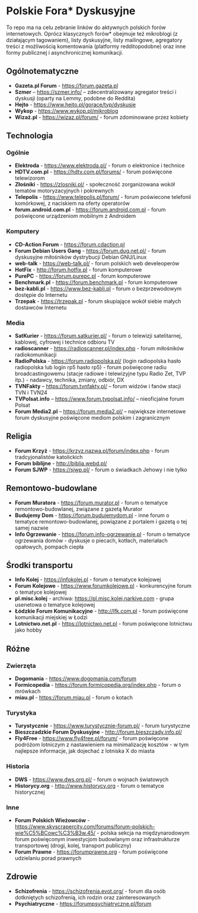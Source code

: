 # Polskie Fora* Dyskusyjne

To repo ma na celu zebranie linków do aktywnych polskich forów internetowych. Oprócz klasycznych forów* obejmuje też mikroblogi (z działającym tagowaniem), listy dyskusyjne, listy mailingowe, agregatory treści z możliwością komentowania (platformy redditopodobne) oraz inne formy publicznej i asynchronicznej komunikacji.

## Ogólnotematyczne
- **Gazeta.pl Forum** - https://forum.gazeta.pl  
- **Szmer** – https://szmer.info/ – zdecentralizowany agregator treści i dyskusji (oparty na Lemmy, podobne do Reddita)  
- **Hejto** - https://www.hejto.pl/gorace/typ/dyskusje  
- **Wykop** - https://www.wykop.pl/mikroblog
- **Wizaż.pl** - https://wizaz.pl/forum/ - forum zdominowane przez kobiety

## Technologia
### Ogólnie
- **Elektroda** - https://www.elektroda.pl/ - forum o elektronice i technice  
- **HDTV.com.pl** - https://hdtv.com.pl/forums/ - forum poświęcone telewizorom
- **Złośniki** - https://zlosniki.pl/ - społeczność zorganizowana wokół tematów motoryzacyjnych i pokrewnych
- **Telepolis** - https://www.telepolis.pl/forum/ - forum poświecone telefonii komórkowej, z naciskiem na oferty operatorów
- **forum.android.com.pl** - https://forum.android.com.pl - forum poświęcone urządzeniom mobilnym z Androidem
### Komputery
- **CD-Action Forum** - https://forum.cdaction.pl  
- **Forum Debian Users Gang** - https://forum.dug.net.pl/ - forum dyskusyjne miłośników dystrybucji Debian GNU/Linux  
- **web-talk** - https://web-talk.pl/ - forum polskich web develeoperów  
- **HotFix** -  http://forum.hotfix.pl - forum komputerowe
- **PurePC** - https://forum.purepc.pl - forum komputerowe
- **Benchmark.pl** - https://forum.benchmark.pl - forum komputerowe
- **bez-kabli.pl** - https://www.bez-kabli.pl - forum o bezprzewodowym dostępie do Internetu
- **Trzepak** - https://trzepak.pl - forum skupiające wokół siebie małych dostawców Internetu
### Media
- **SatKurier** - https://forum.satkurier.pl/ - forum o telewizji satelitarnej, kablowej, cyfrowej i technice odbioru TV
- **radioscanner** - https://radioscanner.pl/index.php - forum miłośników radiokomunikacji  
- **RadioPolska** - https://forum.radiopolska.pl/ (login radiopolska hasło radiopolska lub login rp5 hasło rp5) - forum poświęcone radiu broadcastingowemu (stacje radiowe i telewizyjne typu Radio Zet, TVP itp.) - nadawcy, technika, zmiany, odbiór, DX
- **TVNFakty** – https://forum.tvnfakty.pl/ – forum widzów i fanów stacji TVN i TVN24  
- **TVPolsat.info** – https://www.forum.tvpolsat.info/ – nieoficjalne forum Polsat  
- **Forum Media2.pl** – https://forum.media2.pl/ – największe internetowe forum dyskusyjne poświęcone mediom polskim i zagranicznym

## Religia
- **Forum Krzyż** - https://krzyz.nazwa.pl/forum/index.php - forum tradcyjonalistów katolickich  
- **Forum biblijne** - http://biblia.webd.pl/  
- **Forum SJWP** - https://sjwp.pl/ - forum o świadkach Jehowy i nie tylko  

## Remontowo-budowlane
- **Forum Muratora** - https://forum.murator.pl - forum o tematyce remontowo-budowlanej, związane z gazetą Murator
- **Budujemy Dom** - https://forum.budujemydom.pl - inne forum o tematyce remontowo-budowlanej, powiązane z portalem i gazetą o tej samej nazwie
- **Info Ogrzewanie** - https://forum.info-ogrzewanie.pl - forum o tematyce ogrzewania domów - dyskusje o piecach, kotłach, materiałach opałowych, pompach ciepła

## Środki transportu
- **Info Kolej** - https://infokolej.pl - forum o tematyce kolejowej
- **Forum Kolejowe** - https://www.forumkolejowe.pl - konkurencyjne forum o tematyce kolejowej
- **pl.misc.kolej** - archiwa: https://pl.misc.kolej.narkive.com - grupa usenetowa o tematyce kolejowej
- **Łódzkie Forum Komunikacyjne** - http://lfk.com.pl - forum poświęcone komunikacji miejskiej w Łodzi
- **Lotnictwo.net.pl** - https://lotnictwo.net.pl - forum poświęcone lotnictwu jako hobby

## Różne
### Zwierzęta
- **Dogomania** - https://www.dogomania.com/forum  
- **Formicopedia** - https://forum.formicopedia.org/index.php - forum o mrówkach
- **miau.pl** - https://forum.miau.pl - forum o kotach
### Turystyka
- **Turystycznie** - https://www.turystycznie-forum.pl/ - forum turystyczne  
- **Bieszczadzkie Forum Dyskusyjne** - http://forum.bieszczady.info.pl/ 
- **Fly4Free** - https://www.fly4free.pl/forum/ - forum poświęcone podróżom lotniczym z nastawieniem na minimalizację kosztów  - w tym najlepsze informacje, jak dojechać z lotniska X do miasta
### Historia 
- **DWS** - https://www.dws.org.pl/ - forum o wojnach światowych  
- **Historycy.org** - http://www.historycy.org - forum o tematyce historycznej
### Inne
- **Forum Polskich Wieżowców** - https://www.skyscrapercity.com/forums/forum-polskich-wie%C5%BCowc%C3%B3w.45/ - polska sekcja na międzynarodowym forum poświęconym inwestycjom budowlanym oraz infrastrukturze transportowej (drogi, kolej, transport publiczny)
- **Forum Prawne** - https://forumprawne.org - forum poświęcone udzielaniu porad prawnych

## Zdrowie
- **Schizofrenia** - https://schizofrenia.evot.org/ - forum dla osób dotkniętych schizofrenią, ich rodzin oraz zainteresowanych  
- **Psychiatryczne** - https://forumpsychiatryczne.pl/forum  
